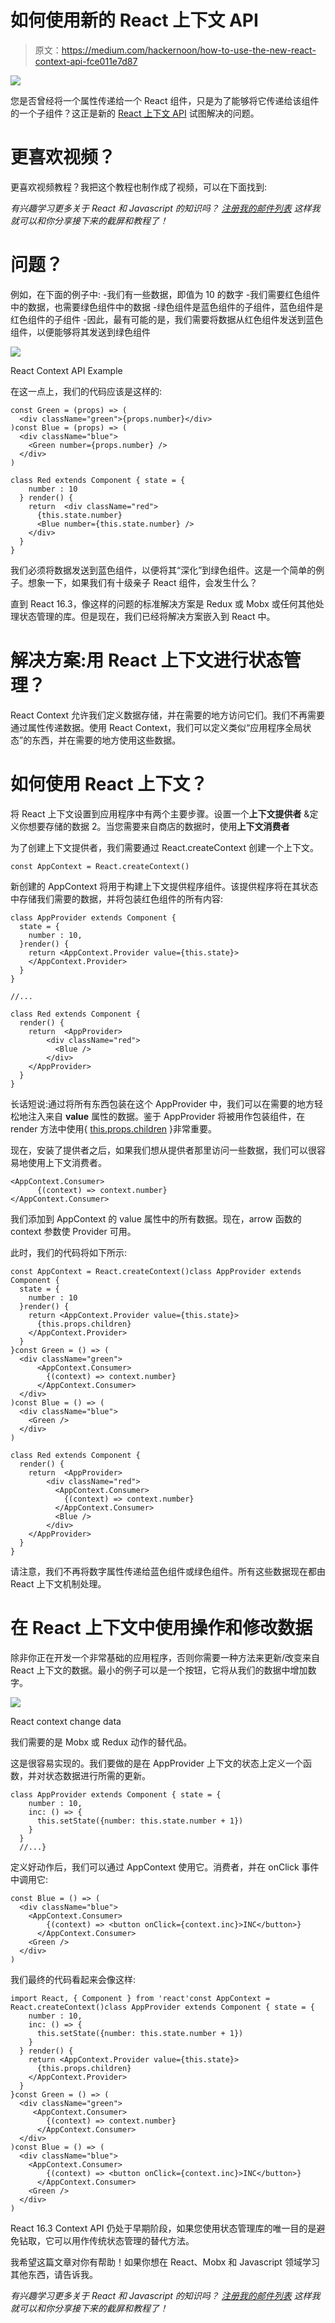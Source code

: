 # 如何使用新的 React 上下文 API

> 原文：<https://medium.com/hackernoon/how-to-use-the-new-react-context-api-fce011e7d87>

![](img/7bf249a437e1f02de1e6ac64857e29c1.png)

您是否曾经将一个属性传递给一个 React 组件，只是为了能够将它传递给该组件的一个子组件？这正是新的 [React 上下文 API](https://reactjs.org/docs/context.html#api) 试图解决的问题。

# 更喜欢视频？

更喜欢视频教程？我把这个教程也制作成了视频，可以在下面找到:

*有兴趣学习更多关于 React 和 Javascript 的知识吗？* [*注册我的邮件列表*](http://www.js-craft.io/newsletter/) *这样我就可以和你分享接下来的截屏和教程了！*

# 问题？

例如，在下面的例子中:
-我们有一些数据，即值为 10 的数字
-我们需要红色组件中的数据，也需要绿色组件中的数据
-绿色组件是蓝色组件的子组件，蓝色组件是红色组件的子组件
-因此，最有可能的是，我们需要将数据从红色组件发送到蓝色组件，以便能够将其发送到绿色组件

![](img/1f82528a7bfecb997e56d6ec595db938.png)

React Context API Example

在这一点上，我们的代码应该是这样的:

```
const Green = (props) => (
  <div className="green">{props.number}</div>
)const Blue = (props) => (
  <div className="blue">
    <Green number={props.number} />
  </div>
)

class Red extends Component { state = {
    number : 10
  } render() {
    return  <div className="red">
      {this.state.number}
      <Blue number={this.state.number} />
    </div>
  }
}
```

我们必须将数据发送到蓝色组件，以便将其“深化”到绿色组件。这是一个简单的例子。想象一下，如果我们有十级亲子 React 组件，会发生什么？

直到 React 16.3，像这样的问题的标准解决方案是 Redux 或 Mobx 或任何其他处理状态管理的库。但是现在，我们已经将解决方案嵌入到 React 中。

# 解决方案:用 React 上下文进行状态管理？

React Context 允许我们定义数据存储，并在需要的地方访问它们。我们不再需要通过属性传递数据。使用 React Context，我们可以定义类似“应用程序全局状态”的东西，并在需要的地方使用这些数据。

# 如何使用 React 上下文？

将 React 上下文设置到应用程序中有两个主要步骤。设置一个**上下文提供者** &定义你想要存储的数据
2。当您需要来自商店的数据时，使用**上下文消费者**

为了创建上下文提供者，我们需要通过 React.createContext 创建一个上下文。

```
const AppContext = React.createContext()
```

新创建的 AppContext 将用于构建上下文提供程序组件。该提供程序将在其状态中存储我们需要的数据，并将包装红色组件的所有内容:

```
class AppProvider extends Component {
  state = {
    number : 10,
  }render() {
    return <AppContext.Provider value={this.state}>
    </AppContext.Provider>
  }
}

//...

class Red extends Component {
  render() {
    return  <AppProvider> 
        <div className="red">
          <Blue />
        </div>
    </AppProvider>
  }
}
```

长话短说:通过将所有东西包装在这个 AppProvider 中，我们可以在需要的地方轻松地注入来自 **value** 属性的数据。鉴于 AppProvider 将被用作包装组件，在 render 方法中使用{ [this.props.children](http://www.js-craft.io/screencast/18-01-17-ReactJS-example-using-the-React-Children-object/) }非常重要。

现在，安装了提供者之后，如果我们想从提供者那里访问一些数据，我们可以很容易地使用上下文消费者。

```
<AppContext.Consumer>
      {(context) => context.number}
</AppContext.Consumer>
```

我们添加到 AppContext 的 value 属性中的所有数据。现在，arrow 函数的 context 参数使 Provider 可用。

此时，我们的代码将如下所示:

```
const AppContext = React.createContext()class AppProvider extends Component {
  state = {
    number : 10
  }render() {
    return <AppContext.Provider value={this.state}>
      {this.props.children}
    </AppContext.Provider>
  }
}const Green = () => (
  <div className="green">
      <AppContext.Consumer>
        {(context) => context.number}
      </AppContext.Consumer>
  </div>
)const Blue = () => (
  <div className="blue">
    <Green />
  </div>
)

class Red extends Component {
  render() {
    return  <AppProvider> 
        <div className="red">
          <AppContext.Consumer>
            {(context) => context.number}
          </AppContext.Consumer>
          <Blue />
        </div>
    </AppProvider>
  }
}
```

请注意，我们不再将数字属性传递给蓝色组件或绿色组件。所有这些数据现在都由 React 上下文机制处理。

# 在 React 上下文中使用操作和修改数据

除非你正在开发一个非常基础的应用程序，否则你需要一种方法来更新/改变来自 React 上下文的数据。最小的例子可以是一个按钮，它将从我们的数据中增加数字。

![](img/7d8709357ac37df3b064b866037461fe.png)

React context change data

我们需要的是 Mobx 或 Redux 动作的替代品。

这是很容易实现的。我们要做的是在 AppProvider 上下文的状态上定义一个函数，并对状态数据进行所需的更新。

```
class AppProvider extends Component { state = {
    number : 10,
    inc: () => {
      this.setState({number: this.state.number + 1})
    }
  }
  //...}
```

定义好动作后，我们可以通过 AppContext 使用它。消费者，并在 onClick 事件中调用它:

```
const Blue = () => (
  <div className="blue">
    <AppContext.Consumer>
        {(context) => <button onClick={context.inc}>INC</button>}
      </AppContext.Consumer>
    <Green />
  </div>
)
```

我们最终的代码看起来会像这样:

```
import React, { Component } from 'react'const AppContext = React.createContext()class AppProvider extends Component { state = {
    number : 10,
    inc: () => {
      this.setState({number: this.state.number + 1})
    }
  } render() {
    return <AppContext.Provider value={this.state}>
      {this.props.children}
    </AppContext.Provider>
  }
}const Green = () => (
  <div className="green">
     <AppContext.Consumer>
        {(context) => context.number}
      </AppContext.Consumer>
  </div>
)const Blue = () => (
  <div className="blue">
    <AppContext.Consumer>
        {(context) => <button onClick={context.inc}>INC</button>}
      </AppContext.Consumer>
    <Green />
  </div>
)
```

React 16.3 Context API 仍处于早期阶段，如果您使用状态管理库的唯一目的是避免钻取，它可以用作传统状态管理的替代方法。

我希望这篇文章对你有帮助！如果你想在 React、Mobx 和 Javascript 领域学习其他东西，请告诉我。

*有兴趣学习更多关于 React 和 Javascript 的知识吗？* [*注册我的邮件列表*](http://www.js-craft.io/newsletter/) *这样我就可以和你分享接下来的截屏和教程了！*